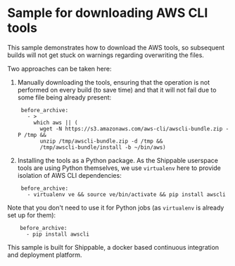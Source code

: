 Sample for downloading AWS CLI tools
====================================

This sample demonstrates how to download the AWS tools, so subsequent builds will not get stuck on warnings regarding
overwriting the files.

Two approaches can be taken here:

1. Manually downloading the tools, ensuring that the operation is not performed on every build (to save time) and
that it will not fail due to some file being already present:

        before_archive:
          - >
            which aws || (
              wget -N https://s3.amazonaws.com/aws-cli/awscli-bundle.zip -P /tmp &&
              unzip /tmp/awscli-bundle.zip -d /tmp &&
              /tmp/awscli-bundle/install -b ~/bin/aws)

2. Installing the tools as a Python package.
As the Shippable userspace tools are using Python themselves, we use `virtualenv` here to provide isolation
of AWS CLI dependencies:

        before_archive:
          - virtualenv ve && source ve/bin/activate && pip install awscli

  Note that you don't need to use it for Python jobs (as `virtualenv` is already set up for them):

        before_archive:
          - pip install awscli

This sample is built for Shippable, a docker based continuous integration and deployment platform.
